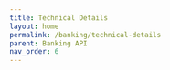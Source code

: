 ```yaml
---
title: Technical Details
layout: home
permalink: /banking/technical-details
parent: Banking API
nav_order: 6
---
```

